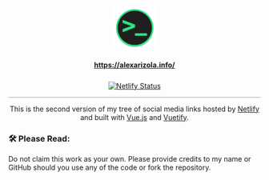 <div align="center">
    <img height="85" src="public/favicon.png" alt="favicon" draggable="false">
</div>

<h4 align="center">
    <a href="https://alexarizola.info/">https://alexarizola.info/</a>
</h4>

<p align="center" style="margin-top: 25px">
  <a href="https://app.netlify.com/sites/aa-linktree-v2/deploys" target="_blank">
    <img
      src="https://api.netlify.com/api/v1/badges/a0c7177e-aee0-4570-bff9-0e7755a3a1d5/deploy-status" 
      alt="Netlify Status"
      draggable="false"
    />
  </a>
</p>

<hr style="opacity: .4;">

<p align="center">
    This is the second version of my tree of social media links hosted by <a href='https://netlify.com/' target="_blank">Netlify</a> and built with <a href='https://vuejs.org/' target="_blank">Vue.js</a> and <a href='https://vuetifyjs.com/' target="_blank">Vuetify</a>.
</p>

### 🛠️ Please Read:
Do not claim this work as your own. Please provide credits to my name or GitHub should you use any of the code or fork the repository.
